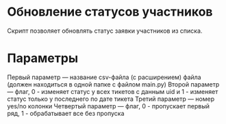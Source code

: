 # Обновление статусов участников
Скрипт позволяет обновлять статус заявки участников из списка.
# Параметры
Первый параметр — название csv-файла (с расширением) файла (должен находиться в одной папке с файлом main.py)
Второй параметр — флаг, 0 - изменяет статус у всех тикетов с данным uid и 1 - изменяет статус только у последнего по дате тикета
Третий параметр — номер yes/no колонки
Четвертый параметр — флаг, 0 - пропускает первый ряд, 1 - обрабатывает все без пропуска
